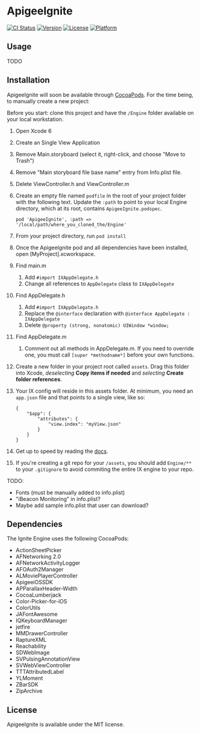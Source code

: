 # ApigeeIgnite

[![CI Status](http://img.shields.io/travis/brandon/ApigeeIgnite.svg?style=flat)](https://travis-ci.org/brandon/ApigeeIgnite)
[![Version](https://img.shields.io/cocoapods/v/ApigeeIgnite.svg?style=flat)](http://cocoapods.org/pods/ApigeeIgnite)
[![License](https://img.shields.io/cocoapods/l/ApigeeIgnite.svg?style=flat)](http://cocoapods.org/pods/ApigeeIgnite)
[![Platform](https://img.shields.io/cocoapods/p/ApigeeIgnite.svg?style=flat)](http://cocoapods.org/pods/ApigeeIgnite)

## Usage

TODO

## Installation

ApigeeIgnite will soon be available through [CocoaPods](http://cocoapods.org). For the time being, to manually create a new project:

Before you start: clone this project and have the `/Engine` folder available on your local workstation.

1. Open Xcode 6

2. Create an Single View Application

3. Remove Main.storyboard  (select it, right-click, and choose "Move to Trash")

4. Remove "Main storyboard file base name" entry from Info.plist file.

5. Delete ViewController.h and ViewController.m

6. Create an empty file named `podfile` in the root of your project folder with the following text. Update the `:path` to point to your local Engine directory, which at its root, contains `ApigeeIgnite.podspec`.
    ```
    pod 'ApigeeIgnite', :path => '/local/path/where_you_cloned_the/Engine'
    ```

7. From your project directory, run `pod install`

8. Once the ApigeeIgnite pod and all dependencies have been installed, open [MyProject].xcworkspace.

9. Find main.m

    1. Add `#import IXAppDelegate.h`
    2. Change all references to `AppDelegate` class to `IXAppDelegate`

10. Find AppDelegate.h 
	
	1. Add `#import IXAppDelegate.h`
	2. Replace the `@interface` declaration with `@interface AppDelegate : IXAppDelegate`
	3. Delete `@property (strong, nonatomic) UIWindow *window;`

11. Find AppDelegate.m

	1. Comment out all methods in AppDelegate.m. If you need to override one, you must call `[super *methodname*]` before your own functions.

12. Create a new folder in your project root called `assets`. Drag this folder into Xcode, *deselecting* **Copy items if needed** and *selecting* **Create folder references**.

13. Your IX config will reside in this assets folder. At minimum, you need an `app.json` file and that points to a single view, like so:

	```
	{
	    "$app": {
	        "attributes": {
	            "view.index": "myView.json"
	        }
	    }
	}
	```

14. Get up to speed by reading the [docs](https://ignite.apigee.com).

15. If you're creating a git repo for your `/assets`, you should add `Engine/**` to your `.gitignore` to avoid commiting the entire IX engine to your repo.

TODO:

- Fonts (must be manually added to info.plist)
- "iBeacon Monitoring" in info.plist?
- Maybe add sample info.plist that user can download?

## Dependencies

The Ignite Engine uses the following CocoaPods:

- ActionSheetPicker
- AFNetworking 2.0
- AFNetworkActivityLogger
- AFOAuth2Manager
- ALMoviePlayerController
- ApigeeiOSSDK
- APParallaxHeader-Width
- CocoaLumberjack
- Color-Picker-for-iOS
- ColorUtils
- JAFontAwesome
- IQKeyboardManager
- jetfire
- MMDrawerController
- RaptureXML
- Reachability
- SDWebImage
- SVPulsingAnnotationView
- SVWebViewController
- TTTAttributedLabel
- YLMoment
- ZBarSDK
- ZipArchive

## License

ApigeeIgnite is available under the MIT license.